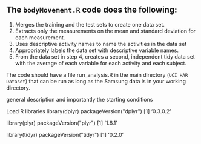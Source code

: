 The `bodyMovement.R` code does the following:
---------------------------------------------

1. Merges the training and the test sets to create one data set.
2. Extracts only the measurements on the mean and standard deviation for each measurement. 
3. Uses descriptive activity names to name the activities in the data set
4. Appropriately labels the data set with descriptive variable names. 
5. From the data set in step 4, creates a second, independent tidy data set with the average of each variable for each activity and each subject.

The code should have a file run_analysis.R in the main directory (`UCI HAR Dataset`) that can be run as long as the Samsung data is in your working directory.

general description and importantly the starting conditions

Load R libraries
library(dplyr)
packageVersion("dplyr")
[1] ‘0.3.0.2’

library(plyr)
packageVersion("plyr")
[1] ‘1.8.1’

library(tidyr)
packageVersion("tidyr")
[1] ‘0.2.0’
